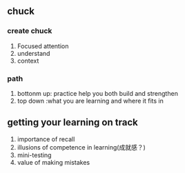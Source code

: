 ## chuck

### create chuck

1. Focused attention
2. understand
3. context

### path
1. bottonm up: practice help you both build and strengthen
2. top down :what you are learning and where it fits in

## getting your learning on track

1. importance of recall
2. illusions of competence in learning(成就感？)
3. mini-testing
4. value of making mistakes
